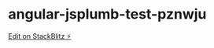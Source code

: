 # angular-jsplumb-test-pznwju

[Edit on StackBlitz ⚡️](https://stackblitz.com/edit/angular-jsplumb-test-pznwju)
